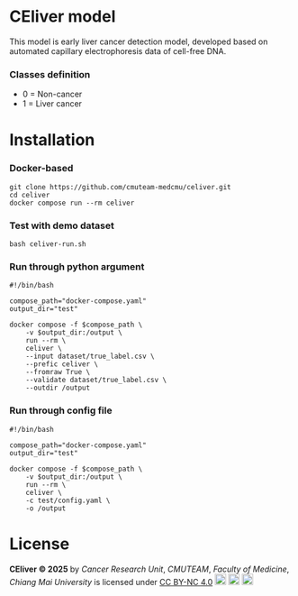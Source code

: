 # CEliver model
This model is early liver cancer detection model, developed based on automated capillary electrophoresis data of cell-free DNA.

### Classes definition
- 0 = Non-cancer
- 1 = Liver cancer


# Installation
### Docker-based
```
git clone https://github.com/cmuteam-medcmu/celiver.git
cd celiver
docker compose run --rm celiver
```

### Test with demo dataset
```
bash celiver-run.sh
```

### Run through python argument
```
#!/bin/bash

compose_path="docker-compose.yaml" 
output_dir="test"

docker compose -f $compose_path \
    -v $output_dir:/output \
    run --rm \
    celiver \
    --input dataset/true_label.csv \
    --prefic celiver \
    --fromraw True \
    --validate dataset/true_label.csv \
    --outdir /output
```

### Run through config file
```
#!/bin/bash

compose_path="docker-compose.yaml" 
output_dir="test"

docker compose -f $compose_path \
    -v $output_dir:/output \
    run --rm \
    celiver \
    -c test/config.yaml \
    -o /output
```

# License
**CEliver © 2025** by _Cancer Research Unit_, _CMUTEAM_, _Faculty of Medicine_, _Chiang Mai University_ is licensed under <a href="https://creativecommons.org/licenses/by-nc/4.0/">CC BY-NC 4.0</a> <img src="https://mirrors.creativecommons.org/presskit/icons/cc.svg" width="20" height="20"> <img src="https://mirrors.creativecommons.org/presskit/icons/by.svg" width="20" height="20"> <img src="https://mirrors.creativecommons.org/presskit/icons/nc.svg" width="20" height="20"> 
